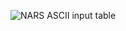 
![NARS ASCII input table](https://user-images.githubusercontent.com/24262360/51793364-56b02300-218d-11e9-8a28-a0b71146b5d7.png)
